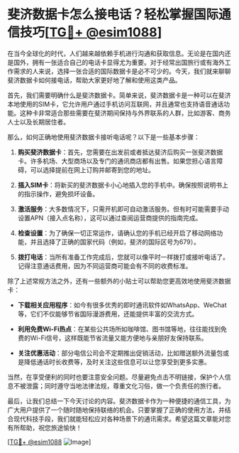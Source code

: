 # 斐济数据卡怎么接电话？轻松掌握国际通信技巧[[TG💪+ @esim1088](https://t.me/s/esim1088)]

在当今全球化的时代，人们越来越依赖手机进行沟通和获取信息。无论是在国内还是国外，拥有一张适合自己的电话卡显得尤为重要。对于经常出国旅行或有海外工作需求的人来说，选择一张合适的国际数据卡是必不可少的。今天，我们就来聊聊斐济数据卡如何接电话，帮助大家更好地了解和使用这类产品。

首先，我们需要明确什么是斐济数据卡。简单来说，斐济数据卡是一种可以在斐济本地使用的SIM卡，它允许用户通过手机访问互联网，并且通常也支持语音通话功能。这种卡非常适合那些需要在斐济期间保持与外界联系的人群，比如游客、商务人士以及长期居住者。

那么，如何正确地使用斐济数据卡接听电话呢？以下是一些基本步骤：

1. **购买斐济数据卡**：首先，您需要在出发前或者抵达斐济后购买一张斐济数据卡。许多机场、大型商场以及专门的通讯商店都有出售。如果您担心语言障碍，可以选择提前在网上订购并邮寄到您的地址。

2. **插入SIM卡**：将新买的斐济数据卡小心地插入您的手机中。确保按照说明书上的指示操作，避免损坏设备。

3. **激活服务**：大多数情况下，只需开机即可自动激活服务。但有时可能需要手动设置APN（接入点名称），这可以通过查阅运营商提供的指南完成。

4. **检查设置**：为了确保一切正常运作，请确认您的手机已经开启了移动网络功能，并且选择了正确的国家代码（例如，斐济的国际区号为679）。

5. **拨打电话**：当所有准备工作完成后，您就可以像平时一样拨打或接听电话了。记得注意通话费用，因为不同运营商可能会有不同的收费标准。

除了上述常规方法之外，还有一些额外的小贴士可以帮助您更高效地使用斐济数据卡：

- **下载相关应用程序**：如今有很多优秀的即时通讯软件如WhatsApp、WeChat等，它们不仅能够节省国际漫游费用，还能提供丰富的交流方式。
  
- **利用免费Wi-Fi热点**：在某些公共场所如咖啡馆、图书馆等地，往往能找到免费的Wi-Fi信号，这样既能节省流量又能方便地与亲朋好友保持联系。

- **关注优惠活动**：部分电信公司会不定期推出促销活动，比如赠送额外流量包或是降低通话时长收费等，及时关注这些信息可以让您享受到更多实惠。

当然，在享受便利的同时也要注意安全问题。尽量避免点击不明链接，保护个人信息不被泄露；同时遵守当地法律法规，尊重文化习俗，做一个负责任的旅行者。

最后，让我们总结一下今天讨论的内容。斐济数据卡作为一种便捷的通信工具，为广大用户提供了一个随时随地保持联络的机会。只要掌握了正确的使用方法，并结合现代科技手段，我们就能轻松应对各种场景下的通讯需求。希望这篇文章能对您有所帮助，祝您旅途愉快！

[[TG💪+ @esim1088](https://t.me/s/esim1088) ![Image](https://i.postimg.cc/4NQfJmqS/Snipaste-2025-05-13-00-14-12.png)]